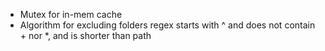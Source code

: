- Mutex for in-mem cache
- Algorithm for excluding folders regex starts with ^ and does not contain + nor *, and is shorter than path

